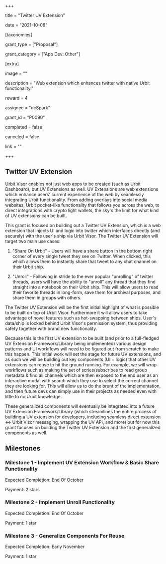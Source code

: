 +++

title = "Twitter UV Extension"

date = "2021-10-08"

[taxonomies]

grant_type = ["Proposal"]

grant_category = ["App Dev: Other"]

[extra]

image = ""

description = "Web extension which enhances twitter with native Urbit functionality."

reward = 4

assignee = "dcSpark"

grant_id = "P0090"

completed = false

canceled = false

link = ""

+++

## Twitter UV Extension

[Urbit Visor](https://urbitvisor.com) enables not just web apps to be created (such as Urbit Dashboard), but UV Extensions as well. UV Extensions are web extensions which enhance users' current experience of the web by seamlessly integrating Urbit functionality. From adding overlays into social media websites, Urbit pocket-like functionality that follows you across the web, to direct integrations with crypto light wallets, the sky's the limit for what kind of UV extensions can be built.

This grant is focused on building out a Twitter UV Extension, which is a web extension that injects UI and logic into twitter which interfaces directly (and securely) with the user's ship via Urbit Visor. The Twitter UV Extension will target two main use cases:

1. "Share On Urbit" - Users will have a share button in the bottom right corner of every single tweet they see on Twitter. When clicked, this which allows them to instantly share that tweet to any chat channel on their Urbit ship.

2. "Unroll" - Following in stride to the ever popular "unrolling" of twitter threads, users will have the ability to "unroll" any thread that they find straight into a notebook on their Urbit ship. This will allow users to read their favorite threads in long-form, save them for archival purposes, and share them in groups with others.

The Twitter UV Extension will be the first initial highlight of what is possible to be built on top of Urbit Visor. Furthermore it will allow users to take advantage of novel features such as hot-swapping between ships. User's data/ship is locked behind Urbit Visor's permission system, thus providing safety together with brand new functionality.

Because this is the first UV extension to be built (and prior to a full-fledged UV Extension Framework/Library being implemented) various design patterns and UI workflows will need to be figured out from scratch to make this happen. This initial work will set the stage for future UV extensions, and as such we will be building out key components (UI + logic) that other UV extensions can reuse to hit the ground running. For example, we will wrap workflows such as making the set of scries/subscribes to read group metadata & find all channels which are then exposed to the end user as an interactive modal with search which they use to select the correct channel they are looking for. This will allow us to do the brunt of the implementation, and then future devs can simply use in their projects as needed even with little to no Urbit knowledge.

These generalized components will eventually be integrated into a future UV Extension Framework/Library (which streamlines the entire process of building a UV extension for developers, including seamless direct extension <-> Urbit Visor messaging, wrapping the UV API, and more) but for now this grant focuses on building the Twitter UV Extension and the first generalized components as well.

## Milestones

### Milestone 1 - Implement UV Extension Workflow & Basic Share Functionality

Expected Completion: End Of October

Payment: 2 stars

### Milestone 2 - Implement Unroll Functionality

Expected Completion: End Of October

Payment: 1 star

### Milestone 3 - Generalize Components For Reuse

Expected Completion: Early November

Payment: 1 star
